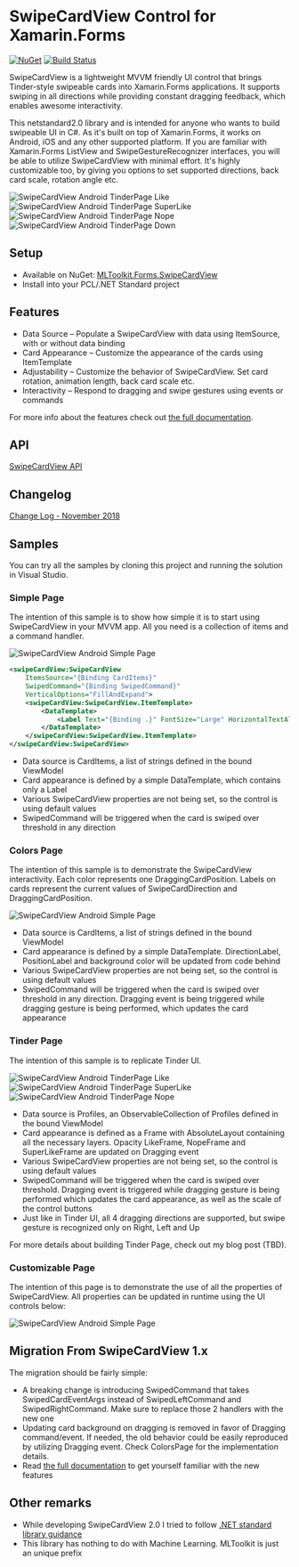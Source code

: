 # SwipeCardView Control for Xamarin.Forms

[![NuGet](https://img.shields.io/nuget/v/MLToolkit.Forms.SwipeCardView.svg?label=NuGet)](https://www.nuget.org/packages/MLToolkit.Forms.SwipeCardView/)
[![Build Status](https://dev.azure.com/mlazic/SwipeCardView/_apis/build/status/SwipeCardViewBuild)](https://dev.azure.com/mlazic/SwipeCardView/_build/latest?definitionId=2)

SwipeCardView is a lightweight MVVM friendly UI control that brings Tinder-style swipeable cards into Xamarin.Forms applications. It supports swiping in all directions while providing constant dragging feedback, which enables awesome interactivity.

This netstandard2.0 library and is intended for anyone who wants to build swipeable UI in C#. As it's built on top of Xamarin.Forms, it works on Android, iOS and any other supported platform. If you are familiar with Xamarin.Forms ListView and SwipeGestureRecognizer interfaces, you will be able to utilize SwipeCardView with minimal effort. It's highly customizable too, by giving you options to set supported directions, back card scale, rotation angle etc.

![SwipeCardView Android TinderPage Like](docs/images/SwipeCardView_Android_TinderPage_Like.gif)
![SwipeCardView Android TinderPage SuperLike](docs/images/SwipeCardView_Android_TinderPage_SuperLike.gif)
![SwipeCardView Android TinderPage Nope](docs/images/SwipeCardView_Android_TinderPage_Nope.gif)
![SwipeCardView Android TinderPage Down](docs/images/SwipeCardView_Android_TinderPage_Down.gif)

## Setup

- Available on NuGet: [MLToolkit.Forms.SwipeCardView](https://www.nuget.org/packages/MLToolkit.Forms.SwipeCardView/)
- Install into your PCL/.NET Standard project

## Features

- Data Source – Populate a SwipeCardView with data using ItemSource, with or without data binding
- Card Appearance – Customize the appearance of the cards using ItemTemplate
- Adjustability – Customize the behavior of SwipeCardView. Set card rotation, animation length, back card scale etc.
- Interactivity – Respond to dragging and swipe gestures using events or commands

For more info about the features check out [the full documentation](docs/index.md).

## API

[SwipeCardView API](docs/api.md)

## Changelog

[Change Log - November 2018](docs/changelog.md)

## Samples

You can try all the samples by cloning this project and running the solution in Visual Studio.

### Simple Page

The intention of this sample is to show how simple it is to start using SwipeCardView in your MVVM app. All you need is a collection of items and a command handler.

![SwipeCardView Android Simple Page](docs/images/SwipeCardView_Android_SimplePage.png)

```XML
<swipeCardView:SwipeCardView
    ItemsSource="{Binding CardItems}"
    SwipedCommand="{Binding SwipedCommand}"
    VerticalOptions="FillAndExpand">
    <swipeCardView:SwipeCardView.ItemTemplate>
        <DataTemplate>
            <Label Text="{Binding .}" FontSize="Large" HorizontalTextAlignment="Center" VerticalTextAlignment="Center" BackgroundColor="Beige"/>
        </DataTemplate>
    </swipeCardView:SwipeCardView.ItemTemplate>
</swipeCardView:SwipeCardView>
```

- Data source is CardItems, a list of strings defined in the bound ViewModel
- Card appearance is defined by a simple DataTemplate, which contains only a Label
- Various SwipeCardView properties are not being set, so the control is using default values
- SwipedCommand will be triggered when the card is swiped over threshold in any direction

### Colors Page

The intention of this sample is to demonstrate the SwipeCardView interactivity. Each color represents one DraggingCardPosition. Labels on cards represent the current values of SwipeCardDirection and DraggingCardPosition.

![SwipeCardView Android Simple Page](docs/images/SwipeCardView_Android_ColorsPage.gif)

- Data source is CardItems, a list of strings defined in the bound ViewModel
- Card appearance is defined by a simple DataTemplate. DirectionLabel, PositionLabel and background color will be updated from code behind
- Various SwipeCardView properties are not being set, so the control is using default values
- SwipedCommand will be triggered when the card is swiped over threshold in any direction. Dragging event is being triggered while dragging gesture is being performed, which updates the card appearance

### Tinder Page

The intention of this sample is to replicate Tinder UI.

![SwipeCardView Android TinderPage Like](docs/images/SwipeCardView_Android_TinderPageLike.png)
![SwipeCardView Android TinderPage SuperLike](docs/images/SwipeCardView_Android_TinderPageSuperLike.png)
![SwipeCardView Android TinderPage Nope](docs/images/SwipeCardView_Android_TinderPageNope.png)

- Data source is Profiles, an ObservableCollection of Profiles defined in the bound ViewModel
- Card appearance is defined as a Frame with AbsoluteLayout containing all the necessary layers. Opacity LikeFrame, NopeFrame and SuperLikeFrame are updated on Dragging event
- Various SwipeCardView properties are not being set, so the control is using default values
- SwipedCommand will be triggered when the card is swiped over threshold. Dragging event is triggered while dragging gesture is being performed which updates the card appearance, as well as the scale of the control buttons
- Just like in Tinder UI, all 4 dragging directions are supported, but swipe gesture is recognized only on Right, Left and Up

For more details about building Tinder Page, check out my blog post (TBD).

### Customizable Page

The intention of this page is to demonstrate the use of all the properties of SwipeCardView. All properties can be updated in runtime using the UI controls below:

![SwipeCardView Android Simple Page](docs/images/SwipeCardView_Android_CustomizablePage.png)

## Migration From SwipeCardView 1.x

The migration should be fairly simple:

- A breaking change is introducing SwipedCommand that takes SwipedCardEventArgs instead of SwipedLeftCommand and SwipedRightCommand. Make sure to replace those 2 handlers with the new one
- Updating card background on dragging is removed in favor of Dragging command/event. If needed, the old behavior could be easily reproduced by utilizing Dragging event. Check ColorsPage for the implementation details.
- Read [the full documentation](docs/index.md) to get yourself familiar with the new features

## Other remarks

- While developing SwipeCardView 2.0 I tried to follow [.NET standard library guidance](https://docs.microsoft.com/en-us/dotnet/standard/library-guidance/)
- This library has nothing to do with Machine Learning. MLToolkit is just an unique prefix